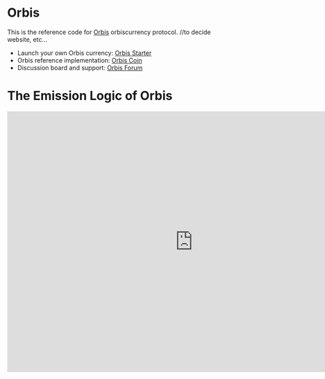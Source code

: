 # Orbis
This is the reference code for [Orbis](https://orbistransfer.com) orbiscurrency protocol. //to decide website, etc...

* Launch your own Orbis currency: [Orbis Starter](https://orbistransfer.com)
* Orbis reference implementation: [Orbis Coin](https://orbistransfer.com)
* Discussion board and support: [Orbis Forum](https://forum.orbistransfer.com)


# The Emission Logic of Orbis

<iframe width="854" height="600" src="http://jsfiddle.net/bd78d290/15/" frameborder="0" allowfullscreen></iframe>

